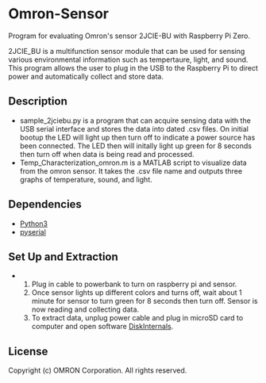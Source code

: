 # Omron-Sensor
Program for evaluating Omron's sensor 2JCIE-BU with Raspberry Pi Zero. 

2JCIE_BU is a multifunction sensor module that can be used for sensing various environmental information such as tempertaure, light, and sound. This program allows the user to plug in the USB to the Raspberry Pi to direct power and automatically collect and store data. 

## Description
* sample_2jciebu.py is a program that can acquire sensing data with the USB serial interface and stores the data into dated .csv files. On initial bootup the LED will light up then turn off to indicate a power source has been connected. The LED then will initally light up green for 8 seconds then turn off when data is being read and processed.
* Temp_Characterization_omron.m is a MATLAB script to visualize data from the omron sensor. It takes the .csv file name and outputs three graphs of temperature, sound, and light. 

## Dependencies
* [Python3](https://www.python.org/)
* [pyserial](https://pythonhosted.org/pyserial/pyserial.html#installation)


## Set Up and Extraction 
* 1. Plug in cable to powerbank to turn on raspberry pi and sensor.
  2. Once sensor lights up different colors and turns off, wait about 1 minute for sensor to turn green for 8 seconds then turn off. Sensor is now reading and collecting data.
  3. To extract data, unplug power cable and plug in microSD card to computer and open software [DiskInternals](https://www.diskinternals.com/linux-reader/). 
     
## License
Copyright (c) OMRON Corporation. All rights reserved.
